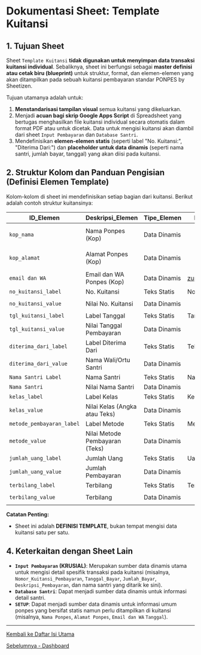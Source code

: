 # Dokumentasi Sheet: Template Kuitansi

## 1. Tujuan Sheet

Sheet `Template Kuitansi` **tidak digunakan untuk menyimpan data transaksi kuitansi individual**. Sebaliknya, sheet ini berfungsi sebagai **master definisi atau cetak biru (blueprint)** untuk struktur, format, dan elemen-elemen yang akan ditampilkan pada sebuah kuitansi pembayaran standar PONPES by Sheetizen.

Tujuan utamanya adalah untuk:
1.  **Menstandarisasi tampilan visual** semua kuitansi yang dikeluarkan.
2.  Menjadi **acuan bagi skrip Google Apps Script** di Spreadsheet yang bertugas menghasilkan file kuitansi individual secara otomatis dalam format PDF atau untuk dicetak. Data untuk mengisi kuitansi akan diambil dari sheet `Input Pembayaran` dan `Database Santri`.
3.  Mendefinisikan **elemen-elemen statis** (seperti label "No. Kuitansi:", "Diterima Dari:") dan **placeholder untuk data dinamis** (seperti nama santri, jumlah bayar, tanggal) yang akan diisi pada kuitansi.

## 2. Struktur Kolom dan Panduan Pengisian (Definisi Elemen Template)

Kolom-kolom di sheet ini mendefinisikan setiap bagian dari kuitansi. 
Berikut adalah contoh struktur kuitansinya:

| ID_Elemen             | Deskripsi_Elemen           | Tipe_Elemen  | Nilai_Statis_Teks    | Sheet_Sumber_Dinamis | Kolom_Sumber_Dinamis     | Urutan_Tampil |
|-----------------------|----------------------------|--------------|----------------------|----------------------|--------------------------|---------------|
| `kop_nama`            | Nama Ponpes (Kop)          | Data Dinamis |                      | `SETUP`              | (Kondisi: `Nama_Pengaturan="Nama Ponpes"`) | 1             |
| `kop_alamat`          | Alamat Ponpes (Kop)        | Data Dinamis |                      | `SETUP`              | (Kondisi: `Nama_Pengaturan="Alamat Lengkap Ponpes"`) | 2             |
| `email dan WA`        | Email dan WA Ponpes (Kop)             | Data Dinamis  | zupper15@gmail.com  | `SETUP`                     |                          | 3             |
| `no_kuitansi_label`   | No. Kuitansi         | Teks Statis  | No. Kuitansi :       |                      |                          | 4             |
| `no_kuitansi_value`   | Nilai No. Kuitansi         | Data Dinamis |                      | `Input Pembayaran`   | `NOMOR KUITANSI Pembayaran`| 5             |
| `tgl_kuitansi_label`  | Label Tanggal              | Teks Statis  | Tanggal :            |                      |                          | 6             |
| `tgl_kuitansi_value`  | Nilai Tanggal Pembayaran   | Data Dinamis |                      | `Input Pembayaran`   | `Tanggal_Bayar`          | 7             |
| `diterima_dari_label` | Label Diterima Dari        | Teks Statis  | Telah Diterima Dari :|                      |                          | 8             |
| `diterima_dari_value` | Nama Wali/Ortu Santri      | Data Dinamis |                      | `Database Santri`    | `Nama_Wali/Ortu_Santri (Otomatis)` | 9             |
| `Nama Santri Label`   | Nama Santri                | Teks Statis  | Nama Santri :        |                      |                          | 10             |
| `Nama Santri`         | Nilai Nama Santri                | Data Dinamis |                      | `Input Pembayaran`   | `Nama_Santri (Otomatis)` | 11             |
| `kelas_label`         | Label Kelas               | Teks Statis  | Kelas :           |                      |                          | 12            |
| `kelas_value`        | Nilai Kelas (Angka atau Teks) | Data Dinamis |                      | `Database Santri`   | `Kelas`           | 13            |
| `metode_pembayaran_label`     | Label Metode            | Teks Statis  | Metode Pembayaran :          |                      |                          | 14            |
| `metode_value`     | Nilai Metode Pembayaran (Teks)     | Data Dinamis |                      | `Input Pembayaran`   | `Metode Pembayaran` | 15            |
| `jumlah_uang_label`         | Jumlah Uang     | Teks Statis  | Uang Sejumlah :   |                      |                          | 16            |
| `jumlah_uang_value`         | Jumlah Pembayaran       | Data Dinamis |                      | `Input Pembayaran`   | `Nominal Pembayaran`   | 17            |
| `terbilang_label`         | Terbilang     | Teks Statis  | Terbilang   |                      |                          | 18            |
| `terbilang_value`         | Terbilang       | Data Dinamis |                      | `Otomatis`   | `Dari Kolom Uang Sejumlah`   | 19            |

**Catatan Penting:**
* Sheet ini adalah **DEFINISI TEMPLATE**, bukan tempat mengisi data kuitansi satu per satu.

## 4. Keterkaitan dengan Sheet Lain

* **`Input Pembayaran` (KRUSIAL)**: Merupakan sumber data dinamis utama untuk mengisi detail spesifik transaksi pada kuitansi (misalnya, `Nomor_Kuitansi_Pembayaran`, `Tanggal_Bayar`, `Jumlah_Bayar`, `Deskripsi_Pembayaran`, dan nama santri yang ditarik ke sini).
* **`Database Santri`**: Dapat menjadi sumber data dinamis untuk informasi detail santri.
* **`SETUP`**: Dapat menjadi sumber data dinamis untuk informasi umum ponpes yang bersifat statis namun perlu ditampilkan di kuitansi (misalnya, `Nama Ponpes`, `Alamat Ponpes`, `Email dan WA` `Tanggal`).

---

[Kembali ke Daftar Isi Utama](../README.md)

[Sebelumnya - Dashboard](../docs/Dashboard.md)
